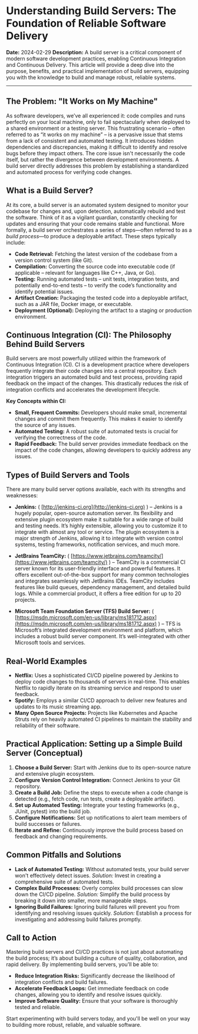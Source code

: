 # Understanding Build Servers: The Foundation of Reliable Software Delivery

**Date:** 2024-02-29
**Description:** A build server is a critical component of modern software development practices, enabling Continuous Integration and Continuous Delivery. This article will provide a deep dive into the purpose, benefits, and practical implementation of build servers, equipping you with the knowledge to build and manage robust, reliable systems.

---

## The Problem: "It Works on My Machine"

As software developers, we’ve all experienced it: code compiles and runs perfectly on your local machine, only to fail spectacularly when deployed to a shared environment or a testing server. This frustrating scenario – often referred to as “it works on my machine” – is a pervasive issue that stems from a lack of consistent and automated testing. It introduces hidden dependencies and discrepancies, making it difficult to identify and resolve bugs before they impact others. The core issue isn't necessarily the code itself, but rather the divergence between development environments. A build server directly addresses this problem by establishing a standardized and automated process for verifying code changes.

## What is a Build Server?

At its core, a build server is an automated system designed to monitor your codebase for changes and, upon detection, automatically rebuild and test the software. Think of it as a vigilant guardian, constantly checking for updates and ensuring that your code remains stable and functional. More formally, a build server orchestrates a series of steps—often referred to as a _build process_—to produce a deployable artifact. These steps typically include:

- **Code Retrieval:** Fetching the latest version of the codebase from a version control system (like Git).
- **Compilation:** Converting the source code into executable code (if applicable – relevant for languages like C++, Java, or Go).
- **Testing:** Running automated tests – unit tests, integration tests, and potentially end-to-end tests – to verify the code’s functionality and identify potential issues.
- **Artifact Creation:** Packaging the tested code into a deployable artifact, such as a JAR file, Docker image, or executable.
- **Deployment (Optional):** Deploying the artifact to a staging or production environment.

## Continuous Integration (CI): The Philosophy Behind Build Servers

Build servers are most powerfully utilized within the framework of Continuous Integration (CI). CI is a development practice where developers frequently integrate their code changes into a central repository. Each integration triggers an automated build and test process, providing rapid feedback on the impact of the changes. This drastically reduces the risk of integration conflicts and accelerates the development lifecycle.

**Key Concepts within CI:**

- **Small, Frequent Commits:** Developers should make small, incremental changes and commit them frequently. This makes it easier to identify the source of any issues.
- **Automated Testing:** A robust suite of automated tests is crucial for verifying the correctness of the code.
- **Rapid Feedback:** The build server provides immediate feedback on the impact of the code changes, allowing developers to quickly address any issues.

## Types of Build Servers and Tools

There are many build server options available, each with its strengths and weaknesses:

- **Jenkins:** ( [http://jenkins-ci.org](http://jenkins-ci.org) ) – Jenkins is a hugely popular, open-source automation server. Its flexibility and extensive plugin ecosystem make it suitable for a wide range of build and testing needs. It’s highly extensible, allowing you to customize it to integrate with almost any tool or service. The plugin ecosystem is a major strength of Jenkins, allowing it to integrate with version control systems, testing frameworks, notification services, and much more.

- **JetBrains TeamCity:** ( [https://www.jetbrains.com/teamcity/](https://www.jetbrains.com/teamcity/) ) – TeamCity is a commercial CI server known for its user-friendly interface and powerful features. It offers excellent out-of-the-box support for many common technologies and integrates seamlessly with JetBrains IDEs. TeamCity includes features like build queues, dependency management, and detailed build logs. While a commercial product, it offers a free edition for up to 20 projects.

- **Microsoft Team Foundation Server (TFS) Build Server:** ( [https://msdn.microsoft.com/en-us/library/ms181712.aspx](https://msdn.microsoft.com/en-us/library/ms181712.aspx) ) – TFS is Microsoft’s integrated development environment and platform, which includes a robust build server component. It’s well-integrated with other Microsoft tools and services.

## Real-World Examples

- **Netflix:** Uses a sophisticated CI/CD pipeline powered by Jenkins to deploy code changes to thousands of servers in real-time. This enables Netflix to rapidly iterate on its streaming service and respond to user feedback.
- **Spotify:** Employs a similar CI/CD approach to deliver new features and updates to its music streaming app.
- **Many Open Source Projects:** Projects like Kubernetes and Apache Struts rely on heavily automated CI pipelines to maintain the stability and reliability of their software.

## Practical Application: Setting up a Simple Build Server (Conceptual)

1.  **Choose a Build Server:** Start with Jenkins due to its open-source nature and extensive plugin ecosystem.
2.  **Configure Version Control Integration:** Connect Jenkins to your Git repository.
3.  **Create a Build Job:** Define the steps to execute when a code change is detected (e.g., fetch code, run tests, create a deployable artifact).
4.  **Set up Automated Testing:** Integrate your testing frameworks (e.g., JUnit, pytest) into the build job.
5.  **Configure Notifications:** Set up notifications to alert team members of build successes or failures.
6.  **Iterate and Refine:** Continuously improve the build process based on feedback and changing requirements.

## Common Pitfalls and Solutions

- **Lack of Automated Testing:** Without automated tests, your build server won't effectively detect issues. _Solution:_ Invest in creating a comprehensive suite of automated tests.
- **Complex Build Processes:** Overly complex build processes can slow down the CI/CD pipeline. _Solution:_ Simplify the build process by breaking it down into smaller, more manageable steps.
- **Ignoring Build Failures:** Ignoring build failures will prevent you from identifying and resolving issues quickly. _Solution:_ Establish a process for investigating and addressing build failures promptly.

## Call to Action

Mastering build servers and CI/CD practices is not just about automating the build process; it’s about building a culture of quality, collaboration, and rapid delivery. By implementing build servers, you’ll be able to:

- **Reduce Integration Risks:** Significantly decrease the likelihood of integration conflicts and build failures.
- **Accelerate Feedback Loops:** Get immediate feedback on code changes, allowing you to identify and resolve issues quickly.
- **Improve Software Quality:** Ensure that your software is thoroughly tested and reliable.

Start experimenting with build servers today, and you'll be well on your way to building more robust, reliable, and valuable software.

```

```
